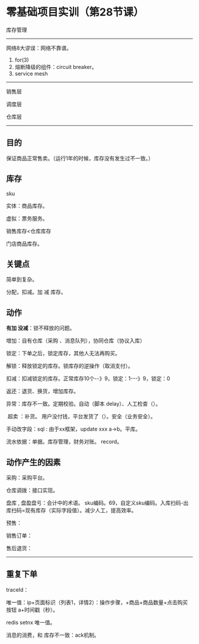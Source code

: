 # 零基础项目实训（第28节课）

库存管理



---

网络8大谬误：网络不靠谱。

1. for(3)
2. 熔断降级的组件：circuit breaker。
3. service mesh



---





销售层

调度层

仓库层



---

## 目的

保证商品正常售卖。（运行1年的时候，库存没有发生过不一致。）



## 库存

sku

实体：商品库存。

虚拟：票务服务。



销售库存<仓库库存

门店商品库存。



## 关键点

简单到复杂。

分配，扣减。加 减 库存。



## 动作

**有加 没减**：锁不释放的问题。



增加：自有仓库（采购 、消息队列），协同仓库（协议入库）



锁定：下单之后，锁定库存，其他人无法再购买。

解锁：释放锁定的库存。锁库存的逆操作（取消支付）。



扣减：扣减锁定的库存。正常库存10个--》9，锁定：1---》9，锁定：0



返还：退货、换货，增加库存。



异常：库存不一致。定期校验。自动（脚本 delay）、人工检查（）。

​			超卖 ：补货。    用户没付钱，平台发货了（）。安全（业务安全）。



手动改字段：sql : 由于xx框架，update xxx a->b。平库。



流水依据：单据。库存管理，财务对账。 record。



## 动作产生的因素

采购：采购平台。

仓库调拨：接口实现。

盘库 , 盘盈盘亏：会计中的术语。 sku编码。69，自定义sku编码。入库扫码-出库扫码=现有库存（实际字段值）。减少人工，提高效率。

预售：

销售订单：

售后退货：



----

## 重复下单

traceId：

唯一值：ip+页面标识（列表1，详情2）：操作步骤，+商品+商品数量+点击购买按钮 a+时间戳（秒）。

redis  setnx 唯一值。



消息的消费，和 库存不一致：ack机制。



























































